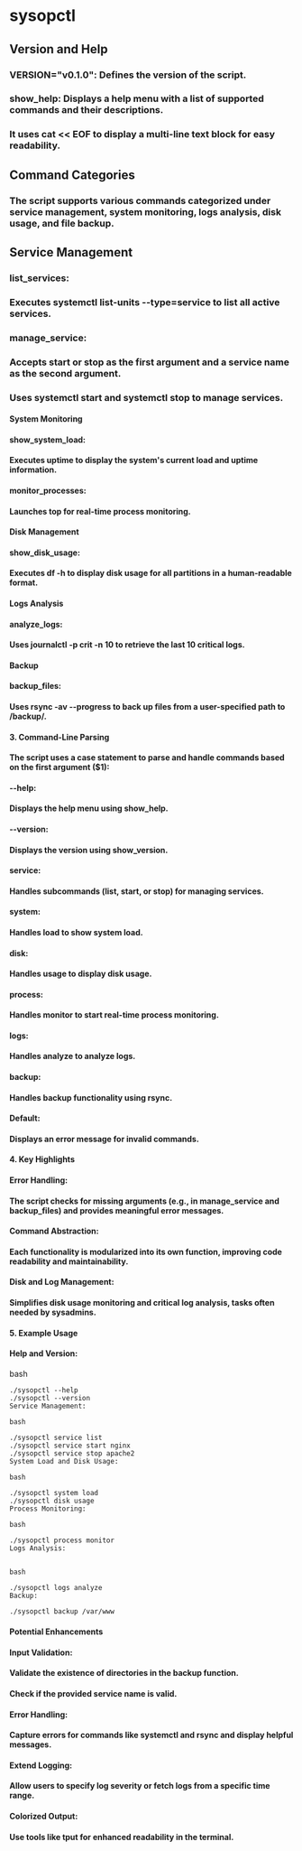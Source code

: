 # sysopctl

## Version and Help
### VERSION="v0.1.0": Defines the version of the script.
### show_help: Displays a help menu with a list of supported commands and their descriptions.
### It uses cat << EOF to display a multi-line text block for easy readability.

## Command Categories
### The script supports various commands categorized under service management, system monitoring, logs analysis, disk usage, and file backup.

## Service Management
### list_services:
### Executes systemctl list-units --type=service to list all active services.
### manage_service:
### Accepts start or stop as the first argument and a service name as the second argument.
### Uses systemctl start <name> and systemctl stop <name> to manage services.
#### System Monitoring
#### show_system_load:
#### Executes uptime to display the system's current load and uptime information.
#### monitor_processes:
#### Launches top for real-time process monitoring.
#### Disk Management
#### show_disk_usage:
#### Executes df -h to display disk usage for all partitions in a human-readable format.
#### Logs Analysis
#### analyze_logs:
#### Uses journalctl -p crit -n 10 to retrieve the last 10 critical logs.
#### Backup
#### backup_files:
#### Uses rsync -av --progress to back up files from a user-specified path to /backup/.
#### 3. Command-Line Parsing
#### The script uses a case statement to parse and handle commands based on the first argument ($1):

#### --help:
#### Displays the help menu using show_help.
#### --version:
#### Displays the version using show_version.
#### service:
#### Handles subcommands (list, start, or stop) for managing services.
#### system:
#### Handles load to show system load.
#### disk:
#### Handles usage to display disk usage.
#### process:
#### Handles monitor to start real-time process monitoring.
#### logs:
#### Handles analyze to analyze logs.
#### backup:
#### Handles backup functionality using rsync.
#### Default:
#### Displays an error message for invalid commands.
#### 4. Key Highlights
#### Error Handling:
#### The script checks for missing arguments (e.g., in manage_service and backup_files) and provides meaningful error messages.
#### Command Abstraction:
#### Each functionality is modularized into its own function, improving code readability and maintainability.
#### Disk and Log Management:
#### Simplifies disk usage monitoring and critical log analysis, tasks often needed by sysadmins.
#### 5. Example Usage
#### Help and Version:

bash
```
./sysopctl --help
./sysopctl --version
Service Management:
```

```
bash

./sysopctl service list
./sysopctl service start nginx
./sysopctl service stop apache2
System Load and Disk Usage:
```

```
bash

./sysopctl system load
./sysopctl disk usage
Process Monitoring:
```

```
bash

./sysopctl process monitor
Logs Analysis:
```

```

bash

./sysopctl logs analyze
Backup:
```

```bash
./sysopctl backup /var/www
```

#### Potential Enhancements
#### Input Validation:
#### Validate the existence of directories in the backup function.
#### Check if the provided service name is valid.
#### Error Handling:
#### Capture errors for commands like systemctl and rsync and display helpful messages.
#### Extend Logging:
#### Allow users to specify log severity or fetch logs from a specific time range.
#### Colorized Output:
#### Use tools like tput for enhanced readability in the terminal.

